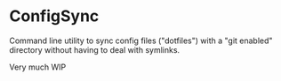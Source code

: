 # ConfigSync

Command line utility to sync config files ("dotfiles") with a "git enabled" directory without having to deal with symlinks.

Very much WIP
